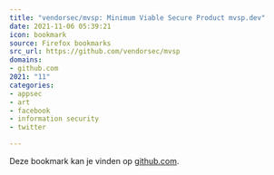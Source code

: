 ```yaml
---
title: "vendorsec/mvsp: Minimum Viable Secure Product mvsp.dev"
date: 2021-11-06 05:39:21
icon: bookmark
source: Firefox bookmarks
src_url: https://github.com/vendorsec/mvsp
domains:
- github.com
2021: "11"
categories:
- appsec
- art
- facebook
- information security
- twitter

---
```

Deze bookmark kan je vinden op [github.com](https://github.com/vendorsec/mvsp).
